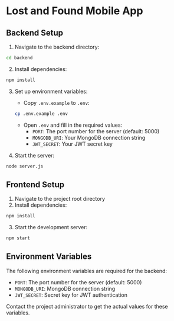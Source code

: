 # Lost and Found Mobile App

## Backend Setup

1. Navigate to the backend directory:
```bash
cd backend
```

2. Install dependencies:
```bash
npm install
```

3. Set up environment variables:
   - Copy `.env.example` to `.env`:
   ```bash
   cp .env.example .env
   ```
   - Open `.env` and fill in the required values:
     - `PORT`: The port number for the server (default: 5000)
     - `MONGODB_URI`: Your MongoDB connection string
     - `JWT_SECRET`: Your JWT secret key

4. Start the server:
```bash
node server.js
```

## Frontend Setup

1. Navigate to the project root directory
2. Install dependencies:
```bash
npm install
```
3. Start the development server:
```bash
npm start
```

## Environment Variables

The following environment variables are required for the backend:

- `PORT`: The port number for the server (default: 5000)
- `MONGODB_URI`: MongoDB connection string
- `JWT_SECRET`: Secret key for JWT authentication

Contact the project administrator to get the actual values for these variables. 